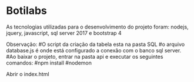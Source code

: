 # Botilabs

As tecnologias utilizadas para o desenvolvimento do projeto foram: nodejs, jquery, javascript, sql server 2017 e bootstrap 4

Observação:
#O script da criação da tabela esta na pasta SQL
#o arquivo database.js é onde está configurado a conexão com o banco sql server.
#Ao baixar o projeto, entrar na pasta api e executar os seguintes comandos:
#npm install
#nodemon

Abrir o index.html
